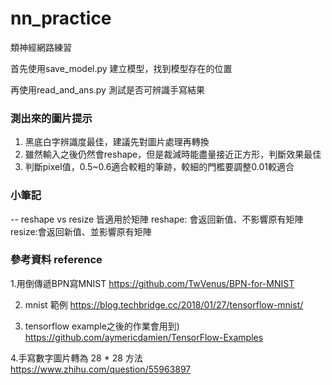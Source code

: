 # nn_practice
類神經網路練習

首先使用save_model.py 建立模型，找到模型存在的位置

再使用read_and_ans.py 測試是否可辨識手寫結果

### 測出來的圖片提示

1. 黑底白字辨識度最佳，建議先對圖片處理再轉換
2. 雖然輸入之後仍然會reshape，但是裁減時能盡量接近正方形，判斷效果最佳
3. 判斷pixel值，0.5~0.6適合較粗的筆跡，較細的門檻要調整0.01較適合

### 小筆記
-- reshape vs resize 皆適用於矩陣
reshape: 會返回新值、不影響原有矩陣
resize:會返回新值、並影響原有矩陣

### 參考資料 reference
1.用倒傳遞BPN寫MNIST
https://github.com/TwVenus/BPN-for-MNIST

2. mnist 範例
https://blog.techbridge.cc/2018/01/27/tensorflow-mnist/

3. tensorflow example之後的作業會用到)
https://github.com/aymericdamien/TensorFlow-Examples

4.手寫數字圖片轉為 28 * 28 方法
https://www.zhihu.com/question/55963897
